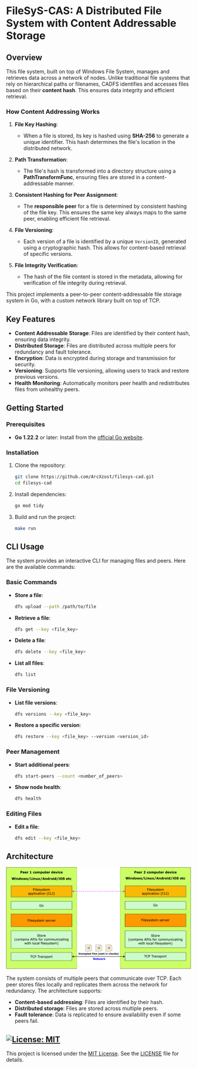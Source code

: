 # FileSyS-CAS: A Distributed File System with Content Addressable Storage

## Overview

This file system, built on top of Windows File System, manages and retrieves data across a network of nodes. Unlike traditional file systems that rely on hierarchical paths or filenames, CADFS identifies and accesses files based on their **content hash**. This ensures data integrity and efficient retrieval.

### How Content Addressing Works
1. **File Key Hashing**:  
   - When a file is stored, its key is hashed using **SHA-256** to generate a unique identifier. This hash determines the file's location in the distributed network.
   
2. **Path Transformation**:  
   - The file's hash is transformed into a directory structure using a **PathTransformFunc**, ensuring files are stored in a content-addressable manner.

3. **Consistent Hashing for Peer Assignment**:  
   - The **responsible peer** for a file is determined by consistent hashing of the file key. This ensures the same key always maps to the same peer, enabling efficient file retrieval.

4. **File Versioning**:  
   - Each version of a file is identified by a unique `VersionID`, generated using a cryptographic hash. This allows for content-based retrieval of specific versions.

5. **File Integrity Verification**:  
   - The hash of the file content is stored in the metadata, allowing for verification of file integrity during retrieval.

This project implements a peer-to-peer content-addressable file storage system in Go, with a custom network library built on top of TCP.

## Key Features

- **Content Addressable Storage**: Files are identified by their content hash, ensuring data integrity.
- **Distributed Storage**: Files are distributed across multiple peers for redundancy and fault tolerance.
- **Encryption**: Data is encrypted during storage and transmission for security.
- **Versioning**: Supports file versioning, allowing users to track and restore previous versions.
- **Health Monitoring**: Automatically monitors peer health and redistributes files from unhealthy peers.

## Getting Started

### Prerequisites

- **Go 1.22.2** or later: Install from the [official Go website](https://go.dev/doc/install).

### Installation

1. Clone the repository:
   ```bash
   git clone https://github.com/ArcXzost/filesys-cad.git
   cd filesys-cad
   ```

2. Install dependencies:
   ```bash
   go mod tidy
   ```

3. Build and run the project:
   ```bash
   make run
   ```

## CLI Usage

The system provides an interactive CLI for managing files and peers. Here are the available commands:

### Basic Commands
- **Store a file**:
  ```bash
  dfs upload --path /path/to/file
  ```

- **Retrieve a file**:
  ```bash
  dfs get --key <file_key>
  ```

- **Delete a file**:
  ```bash
  dfs delete --key <file_key>
  ```

- **List all files**:
  ```bash
  dfs list
  ```

### File Versioning

- **List file versions**:
  ```bash
  dfs versions --key <file_key>
  ```

- **Restore a specific version**:
  ```bash
  dfs restore --key <file_key> --version <version_id>
  ```

### Peer Management

- **Start additional peers**:
  ```bash
  dfs start-peers --count <number_of_peers>
  ```

- **Show node health**:
  ```bash
  dfs health
  ```

### Editing Files

- **Edit a file**:
  ```bash
  dfs edit --key <file_key>
  ```

## Architecture

![Architecture Diagram](https://raw.githubusercontent.com/priyangshupal/documentation-images/main/cas-distributed-file-system/architecture.svg)

The system consists of multiple peers that communicate over TCP. Each peer stores files locally and replicates them across the network for redundancy. The architecture supports:

- **Content-based addressing**: Files are identified by their hash.
- **Distributed storage**: Files are stored across multiple peers.
- **Fault tolerance**: Data is replicated to ensure availability even if some peers fail.

## [![License: MIT](https://img.shields.io/badge/License-MIT-yellow.svg)](https://opensource.org/licenses/MIT)
This project is licensed under the [MIT License](https://opensource.org/license/mit). See the [LICENSE](LICENSE) file for details.
